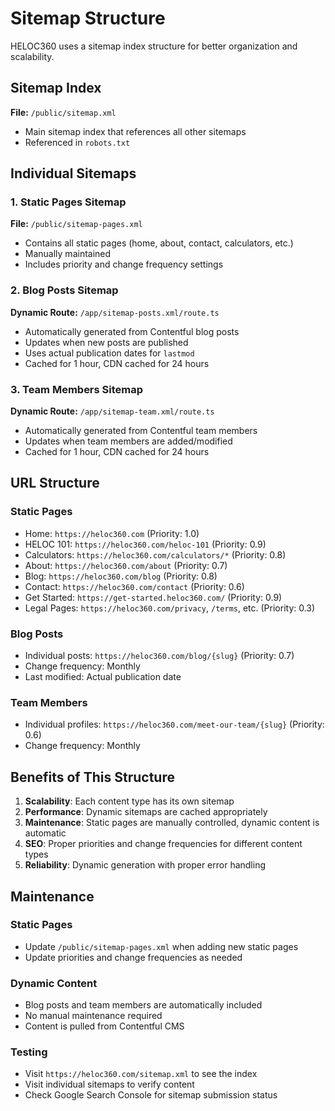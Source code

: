 # Sitemap Structure

HELOC360 uses a sitemap index structure for better organization and scalability.

## Sitemap Index

**File:** `/public/sitemap.xml`

-   Main sitemap index that references all other sitemaps
-   Referenced in `robots.txt`

## Individual Sitemaps

### 1. Static Pages Sitemap

**File:** `/public/sitemap-pages.xml`

-   Contains all static pages (home, about, contact, calculators, etc.)
-   Manually maintained
-   Includes priority and change frequency settings

### 2. Blog Posts Sitemap

**Dynamic Route:** `/app/sitemap-posts.xml/route.ts`

-   Automatically generated from Contentful blog posts
-   Updates when new posts are published
-   Uses actual publication dates for `lastmod`
-   Cached for 1 hour, CDN cached for 24 hours

### 3. Team Members Sitemap

**Dynamic Route:** `/app/sitemap-team.xml/route.ts`

-   Automatically generated from Contentful team members
-   Updates when team members are added/modified
-   Cached for 1 hour, CDN cached for 24 hours

## URL Structure

### Static Pages

-   Home: `https://heloc360.com` (Priority: 1.0)
-   HELOC 101: `https://heloc360.com/heloc-101` (Priority: 0.9)
-   Calculators: `https://heloc360.com/calculators/*` (Priority: 0.8)
-   About: `https://heloc360.com/about` (Priority: 0.7)
-   Blog: `https://heloc360.com/blog` (Priority: 0.8)
-   Contact: `https://heloc360.com/contact` (Priority: 0.6)
-   Get Started: `https://get-started.heloc360.com/` (Priority: 0.9)
-   Legal Pages: `https://heloc360.com/privacy`, `/terms`, etc. (Priority: 0.3)

### Blog Posts

-   Individual posts: `https://heloc360.com/blog/{slug}` (Priority: 0.7)
-   Change frequency: Monthly
-   Last modified: Actual publication date

### Team Members

-   Individual profiles: `https://heloc360.com/meet-our-team/{slug}` (Priority: 0.6)
-   Change frequency: Monthly

## Benefits of This Structure

1. **Scalability**: Each content type has its own sitemap
2. **Performance**: Dynamic sitemaps are cached appropriately
3. **Maintenance**: Static pages are manually controlled, dynamic content is automatic
4. **SEO**: Proper priorities and change frequencies for different content types
5. **Reliability**: Dynamic generation with proper error handling

## Maintenance

### Static Pages

-   Update `/public/sitemap-pages.xml` when adding new static pages
-   Update priorities and change frequencies as needed

### Dynamic Content

-   Blog posts and team members are automatically included
-   No manual maintenance required
-   Content is pulled from Contentful CMS

### Testing

-   Visit `https://heloc360.com/sitemap.xml` to see the index
-   Visit individual sitemaps to verify content
-   Check Google Search Console for sitemap submission status
